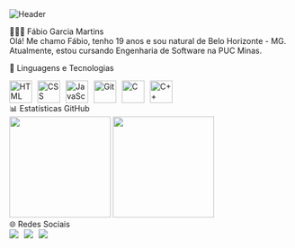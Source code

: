 <div>
<img align="center" alt="Header" src="https://joaopauloaramuni.github.io/image/header_aramuni.png"/>
</div>

👨🏻‍💻 Fábio Garcia Martins <br>
Olá! Me chamo Fábio, tenho 19 anos e sou natural de Belo Horizonte - MG.<br>
Atualmente, estou cursando Engenharia de Software na PUC Minas.

🤖 Linguagens e Tecnologias

<div style="display: flex; gap: 10px;"> <img src="https://cdn.jsdelivr.net/gh/devicons/devicon@latest/icons/html5/html5-original.svg" title="HTML" alt="HTML" width="40px"/> <img src="https://cdn.jsdelivr.net/gh/devicons/devicon@latest/icons/css3/css3-original.svg" title="CSS" alt="CSS" width="40px"/> <img src="https://cdn.jsdelivr.net/gh/devicons/devicon@latest/icons/javascript/javascript-original.svg" title="JavaScript" alt="JavaScript" width="40px"/> <img src="https://cdn.jsdelivr.net/gh/devicons/devicon@latest/icons/git/git-original.svg" title="Git" alt="Git" width="40px"/> <img src="https://devicon-website.vercel.app/api/c/original.svg" title="C" alt="C" width="40px"/> <img src="https://cdn.jsdelivr.net/gh/devicons/devicon@latest/icons/cplusplus/cplusplus-original.svg" title="C++" alt="C++" width="40px"/> </div>
📊 Estatísticas GitHub

<div> <img height="180em" src="https://github-readme-stats.vercel.app/api?username=Fabiogarcia02&show_icons=true&theme=tokyonight&include_all_commits=true&locale=pt-br" /> <img height="180em" src="https://github-readme-stats.vercel.app/api/top-langs/?username=Fabiogarcia02&theme=tokyonight&layout=compact&custom_title=Tecnologias&langs_count=9" /> </div>
🌐 Redes Sociais

<div style="display: flex; gap: 10px;"> <a href="https://www.instagram.com/fabiogmartins06/" target="_blank"> <img src="https://img.shields.io/badge/-Instagram-%23E4405F?style=for-the-badge&logo=instagram&logoColor=white"/> </a> <a href="mailto:fabiogarciamartins2019@gmail.com" target="_blank"> <img src="https://img.shields.io/badge/-Gmail-%23333?style=for-the-badge&logo=gmail&logoColor=white"/> </a> <a href="https://www.linkedin.com/in/fabio-garcia-martins-b98747346/" target="_blank"> <img src="https://img.shields.io/badge/-LinkedIn-%230077B5?style=for-the-badge&logo=linkedin&logoColor=white"/> </a> </div>

